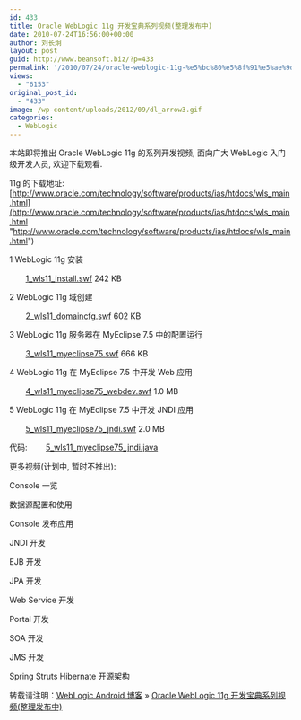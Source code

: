 ```yaml
---
id: 433
title: Oracle WebLogic 11g 开发宝典系列视频(整理发布中)
date: 2010-07-24T16:56:00+00:00
author: 刘长炯
layout: post
guid: http://www.beansoft.biz/?p=433
permalink: '/2010/07/24/oracle-weblogic-11g-%e5%bc%80%e5%8f%91%e5%ae%9d%e5%85%b8%e7%b3%bb%e5%88%97%e8%a7%86%e9%a2%91%e6%95%b4%e7%90%86%e5%8f%91%e5%b8%83%e4%b8%ad/'
views:
  - "6153"
original_post_id:
  - "433"
image: /wp-content/uploads/2012/09/dl_arrow3.gif
categories:
  - WebLogic
---
```

本站即将推出 Oracle WebLogic 11g 的系列开发视频, 面向广大 WebLogic 入门级开发人员, 欢迎下载观看.

11g 的下载地址: [http://www.oracle.com/technology/software/products/ias/htdocs/wls_main.html](http://www.oracle.com/technology/software/products/ias/htdocs/wls_main.html "http://www.oracle.com/technology/software/products/ias/htdocs/wls_main.html")

1 WebLogic 11g 安装

[<img style="border-right-width: 0px; border-top-width: 0px; border-bottom-width: 0px; border-left-width: 0px" border="0" alt="" src="http://www.gstatic.com/codesite/ph/images/dl_arrow.gif" width="25" height="16" />](http://www.beansoft.biz/swf/1_wls11_install.swf) [1\_wls11\_install.swf](doc/swf/1_wls11_install.swf) 242 KB

2 WebLogic 11g 域创建

[<img style="border-right-width: 0px; border-top-width: 0px; border-bottom-width: 0px; border-left-width: 0px" border="0" alt="" src="http://www.gstatic.com/codesite/ph/images/dl_arrow.gif" width="25" height="16" />](http://www.beansoft.biz/swf/2_wls11_domaincfg.swf) [2\_wls11\_domaincfg.swf](doc/swf/2_wls11_domaincfg.swf) 602 KB

3 WebLogic 11g 服务器在 MyEclipse 7.5 中的配置运行

[<img style="border-right-width: 0px; border-top-width: 0px; border-bottom-width: 0px; border-left-width: 0px" border="0" alt="" src="http://www.gstatic.com/codesite/ph/images/dl_arrow.gif" width="25" height="16" />](http://www.beansoft.biz/swf/3_wls11_myeclipse75.swf) [3\_wls11\_myeclipse75.swf](doc/swf/3_wls11_myeclipse75.swf) 666 KB

4 WebLogic 11g 在 MyEclipse 7.5 中开发 Web 应用

[<img style="border-right-width: 0px; border-top-width: 0px; border-bottom-width: 0px; border-left-width: 0px" border="0" alt="" src="http://www.gstatic.com/codesite/ph/images/dl_arrow.gif" width="25" height="16" />](http://www.beansoft.biz/swf/4_wls11_myeclipse75_webdev.swf) [4\_wls11\_myeclipse75_webdev.swf](doc/swf/4_wls11_myeclipse75_webdev.swf) 1.0 MB

5 WebLogic 11g 在 MyEclipse 7.5 中开发 JNDI 应用

[<img style="border-right-width: 0px; border-top-width: 0px; border-bottom-width: 0px; border-left-width: 0px" border="0" alt="" src="http://www.gstatic.com/codesite/ph/images/dl_arrow.gif" width="25" height="16" />](http://www.beansoft.biz/swf/4_wls11_myeclipse75_webdev.swf) [5\_wls11\_myeclipse75_jndi.swf](doc/swf/5_wls11_myeclipse75_jndi.swf) 2.0 MB

代码: [<img style="border-right-width: 0px; border-top-width: 0px; border-bottom-width: 0px; border-left-width: 0px" border="0" alt="" src="http://www.gstatic.com/codesite/ph/images/dl_arrow.gif" width="25" height="16" />](http://www.beansoft.biz/swf/4_wls11_myeclipse75_webdev.swf) [5\_wls11\_myeclipse75_jndi.java](doc/swf/5_wls11_myeclipse75_jndi.java)

更多视频(计划中, 暂时不推出):

Console 一览

数据源配置和使用

Console 发布应用

JNDI 开发

EJB 开发

JPA 开发

Web Service 开发

Portal 开发

SOA 开发

JMS 开发

Spring Struts Hibernate 开源架构

转载请注明：[WebLogic Android 博客](http://www.beansoft.biz) &raquo; [Oracle WebLogic 11g 开发宝典系列视频(整理发布中)](http://www.beansoft.biz/2010/07/24/oracle-weblogic-11g-%e5%bc%80%e5%8f%91%e5%ae%9d%e5%85%b8%e7%b3%bb%e5%88%97%e8%a7%86%e9%a2%91%e6%95%b4%e7%90%86%e5%8f%91%e5%b8%83%e4%b8%ad/)